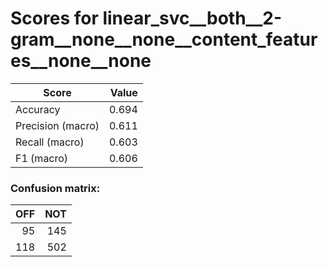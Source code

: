 # Scores for linear_svc__both__2-gram__none__none__content_features__none__none
|      Score      |Value|
|-----------------|----:|
|Accuracy         |0.694|
|Precision (macro)|0.611|
|Recall (macro)   |0.603|
|F1 (macro)       |0.606|

### Confusion matrix:
|OFF|NOT|
|--:|--:|
| 95|145|
|118|502|
